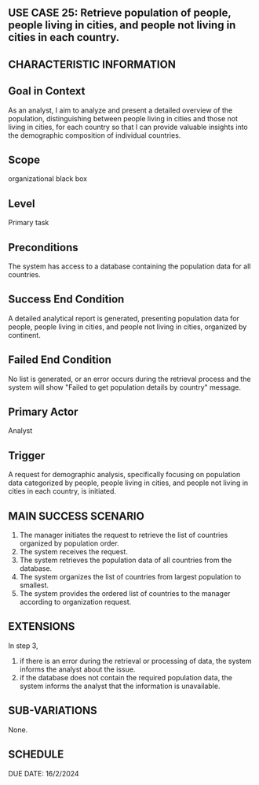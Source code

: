 USE CASE 25: Retrieve population of people, people living in cities, and people not living in cities in each country.
---------------------------------------------------------------------------------------------------

CHARACTERISTIC INFORMATION
------------------------------------------------------------------

Goal in Context
---------------------------------

As an analyst, I aim to analyze and present a detailed overview of the population, distinguishing between people living in cities and those not living in cities, for each country so that I can provide valuable insights into the demographic composition of individual countries.



Scope
---------------------------------

organizational black box

Level
---------------------------------

Primary task

Preconditions
---------------------------------

The system has access to a database containing the population data for all countries.


Success End Condition
---------------------------------

A detailed analytical report is generated, presenting population data for people, people living in cities, and people not living in cities, organized by continent.


Failed End Condition
---------------------------------

No list is generated, or an error occurs during the retrieval process and the system will show "Failed to get population details by country" message.


Primary Actor
---------------------------------


Analyst


Trigger
---------------------------------

A request for demographic analysis, specifically focusing on population data categorized by people, people living in cities, and people not living in cities in each country, is initiated.


MAIN SUCCESS SCENARIO
---------------------------------

1. The manager initiates the request to retrieve the list of countries organized by population order.
2. The system receives the request.
3. The system retrieves the population data of all countries from the database.
4. The system organizes the list of countries from largest population to smallest.
5. The system provides the ordered list of countries to the manager according to organization request. 



EXTENSIONS
---------------------------------

In step 3,

1. if there is an error during the retrieval or processing of data, the system informs the analyst about the issue.
2. if the database does not contain the required population data, the system informs the analyst that the information is unavailable.


SUB-VARIATIONS
---------------------------------
  
None.


SCHEDULE
---------------------------------

DUE DATE: 16/2/2024
